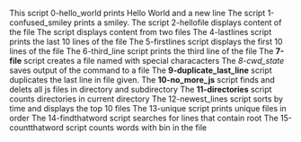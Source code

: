 This script  0-hello_world prints Hello World and a new line
The script 1-confused_smiley prints a smiley.
The script 2-hellofile displays content of the file
The script displays content from two files
The 4-lastlines script prints the last 10 lines of the file
The 5-firstlines script displays the first 10 lines of the file
The 6-third_line script prints the third line of the file
The **7-file** script creates a file named with special characacters
The *8-cwd_state* saves output of the command to a file
The **9-duplicate_last_line** script duplicates the last line in file given.
The **10-no_more_js** script finds and delets all js files in directory and subdirectory
The **11-directories** script counts directories in current directory
The 12-newest_lines script sorts by time and displays the top 10 files
The 13-unique script prints unique files in order
The 14-findthatword script searches for lines that contain root
The 15-countthatword script counts words with bin in the file
